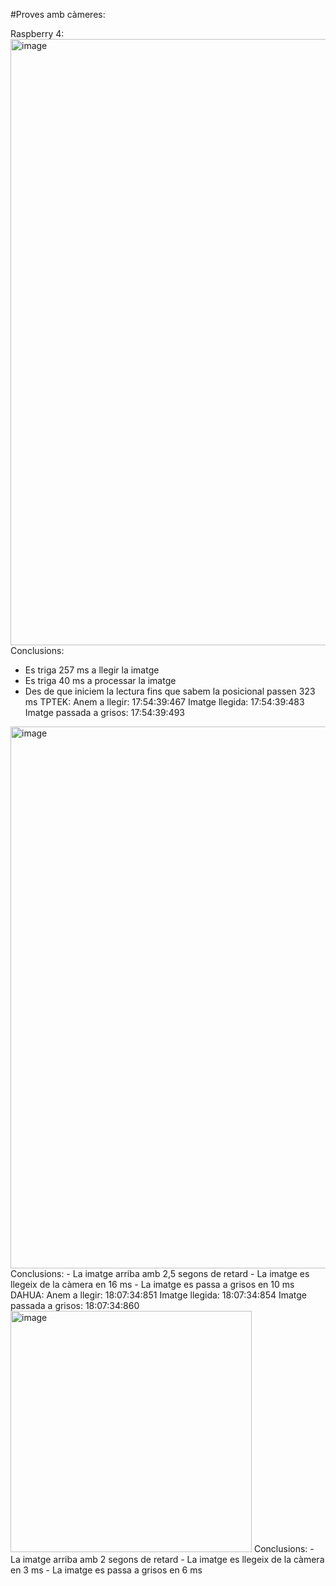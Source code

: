 #Proves amb càmeres:

Raspberry 4:
  <img width="970" alt="image" src="https://github.com/user-attachments/assets/99bbdc0f-a610-4bf9-983d-d54297f82999">
  Conclusions:
   - Es triga 257 ms a llegir la imatge
   - Es triga 40 ms a processar la imatge
   - Des de que iniciem la lectura fins que sabem la posicional passen 323 ms
TPTEK:
  Anem a llegir: 17:54:39:467
  Imatge llegida: 17:54:39:483
  Imatge passada a grisos: 17:54:39:493
  <img width="867" alt="image" src="https://github.com/user-attachments/assets/ee0c514f-3978-4e99-8690-0b094c9ff02a">
  Conclusions:
    - La imatge arriba amb 2,5 segons de retard
    - La imatge es llegeix de la càmera en 16 ms
    - La imatge es passa a grisos en 10 ms
DAHUA:
  Anem a llegir: 18:07:34:851
  Imatge llegida: 18:07:34:854
  Imatge passada a grisos: 18:07:34:860
  <img width="386" alt="image" src="https://github.com/user-attachments/assets/789b181d-ea4e-4a8c-a530-e0ad80110261">
  Conclusions:
    - La imatge arriba amb 2 segons de retard
    - La imatge es llegeix de la càmera en 3 ms
    - La imatge es passa a grisos en 6 ms

